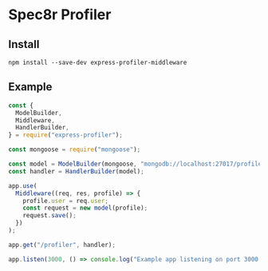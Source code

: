 # Spec8r Profiler

## Install

`npm install --save-dev express-profiler-middleware`

## Example

```javascript
const {
  ModelBuilder,
  Middleware,
  HandlerBuilder,
} = require("express-profiler");

const mongoose = require("mongoose");

const model = ModelBuilder(mongoose, "mongodb://localhost:27017/profiler");
const handler = HandlerBuilder(model);

app.use(
  Middleware((req, res, profile) => {
    profile.user = req.user;
    const request = new model(profile);
    request.save();
  })
);

app.get("/profiler", handler);

app.listen(3000, () => console.log("Example app listening on port 3000!"));
```
